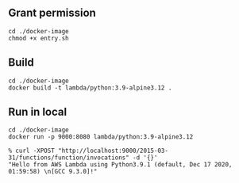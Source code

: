 ## Grant permission

```
cd ./docker-image
chmod +x entry.sh
```

## Build

```
cd ./docker-image
docker build -t lambda/python:3.9-alpine3.12 .
```

## Run in local

```
cd ./docker-image
docker run -p 9000:8080 lambda/python:3.9-alpine3.12
```

```
% curl -XPOST "http://localhost:9000/2015-03-31/functions/function/invocations" -d '{}'
"Hello from AWS Lambda using Python3.9.1 (default, Dec 17 2020, 01:59:58) \n[GCC 9.3.0]!"
```

